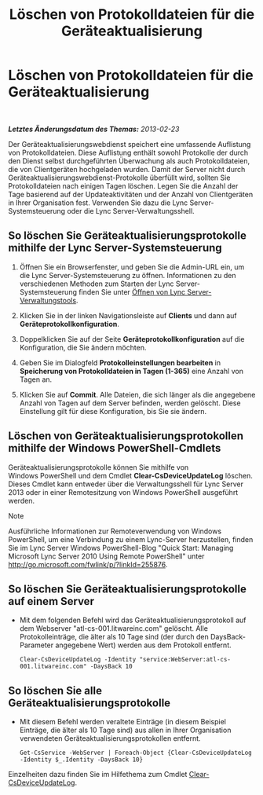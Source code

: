﻿---
title: Löschen von Protokolldateien für die Geräteaktualisierung
TOCTitle: Löschen von Protokolldateien für die Geräteaktualisierung
ms:assetid: 58d4097f-5bbf-4824-a04d-2a6555cd93c3
ms:mtpsurl: https://technet.microsoft.com/de-de/library/JJ994039(v=OCS.15)
ms:contentKeyID: 52056365
ms.date: 05/19/2016
mtps_version: v=OCS.15
ms.translationtype: HT
---

# Löschen von Protokolldateien für die Geräteaktualisierung

 

_**Letztes Änderungsdatum des Themas:** 2013-02-23_

Der Geräteaktualisierungswebdienst speichert eine umfassende Auflistung von Protokolldateien. Diese Auflistung enthält sowohl Protokolle der durch den Dienst selbst durchgeführten Überwachung als auch Protokolldateien, die von Clientgeräten hochgeladen wurden. Damit der Server nicht durch Geräteaktualisierungswebdienst-Protokolle überfüllt wird, sollten Sie Protokolldateien nach einigen Tagen löschen. Legen Sie die Anzahl der Tage basierend auf der Updateaktivitäten und der Anzahl von Clientgeräten in Ihrer Organisation fest. Verwenden Sie dazu die Lync Server-Systemsteuerung oder die Lync Server-Verwaltungsshell.

## So löschen Sie Geräteaktualisierungsprotokolle mithilfe der Lync Server-Systemsteuerung

1.  Öffnen Sie ein Browserfenster, und geben Sie die Admin-URL ein, um die Lync Server-Systemsteuerung zu öffnen. Informationen zu den verschiedenen Methoden zum Starten der Lync Server-Systemsteuerung finden Sie unter [Öffnen von Lync Server-Verwaltungstools](lync-server-2013-open-lync-server-administrative-tools.md).

2.  Klicken Sie in der linken Navigationsleiste auf **Clients** und dann auf **Geräteprotokollkonfiguration**.

3.  Doppelklicken Sie auf der Seite **Geräteprotokollkonfiguration** auf die Konfiguration, die Sie ändern möchten.

4.  Geben Sie im Dialogfeld **Protokolleinstellungen bearbeiten** in **Speicherung von Protokolldateien in Tagen (1-365)** eine Anzahl von Tagen an.

5.  Klicken Sie auf **Commit**. Alle Dateien, die sich länger als die angegebene Anzahl von Tagen auf dem Server befinden, werden gelöscht. Diese Einstellung gilt für diese Konfiguration, bis Sie sie ändern.

## Löschen von Geräteaktualisierungsprotokollen mithilfe der Windows PowerShell-Cmdlets

Geräteaktualisierungsprotokolle können Sie mithilfe von Windows PowerShell und dem Cmdlet **Clear-CsDeviceUpdateLog** löschen. Dieses Cmdlet kann entweder über die Verwaltungsshell für Lync Server 2013 oder in einer Remotesitzung von Windows PowerShell ausgeführt werden.


> [!NOTE]
> Ausführliche Informationen zur Remoteverwendung von Windows PowerShell, um eine Verbindung zu einem Lync-Server herzustellen, finden Sie im Lync Server&nbsp;Windows PowerShell-Blog "Quick Start: Managing Microsoft Lync Server 2010 Using Remote PowerShell" unter <A href="http://go.microsoft.com/fwlink/p/?linkid=255876">http://go.microsoft.com/fwlink/p/?linkId=255876</A>.



## So löschen Sie Geräteaktualisierungsprotokolle auf einem Server

  - Mit dem folgenden Befehl wird das Geräteaktualisierungsprotokoll auf dem Webserver "atl-cs-001.litwareinc.com" gelöscht. Alle Protokolleinträge, die älter als 10 Tage sind (der durch den DaysBack-Parameter angegebene Wert) werden aus dem Protokoll entfernt.
    
        Clear-CsDeviceUpdateLog -Identity "service:WebServer:atl-cs-001.litwareinc.com" -DaysBack 10

## So löschen Sie alle Geräteaktualisierungsprotokolle

  - Mit diesem Befehl werden veraltete Einträge (in diesem Beispiel Einträge, die älter als 10 Tage sind) aus allen in Ihrer Organisation verwendeten Geräteaktualisierungsprotokollen entfernt.
    
        Get-CsService -WebServer | Foreach-Object {Clear-CsDeviceUpdateLog -Identity $_.Identity -DaysBack 10}

Einzelheiten dazu finden Sie im Hilfethema zum Cmdlet [Clear-CsDeviceUpdateLog](https://docs.microsoft.com/en-us/powershell/module/skype/Clear-CsDeviceUpdateLog).

